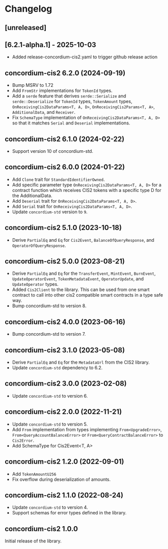 # Changelog

## [unreleased]

## [6.2.1-alpha.1] - 2025-10-03

- Added release-concordium-cis2.yaml to trigger github release action


## concordium-cis2 6.2.0 (2024-09-19)

- Bump MSRV to 1.72
- Add `FromStr` implementations for `TokenId` types.
- Add a `serde` feature that derives `serde::Serialize` and `serde::Deserialize` for `TokenId` types, `TokenAmount` types, `OnReceivingCis2DataParams<T, A, D>`, `OnReceivingCis2Params<T, A>`, `AdditionalData`, and `Receiver`.
- Fix `SchemaType` implementation of `OnReceivingCis2DataParams<T, A, D>` so that it matches `Serial` and `Deserial` implementations.

## concordium-cis2 6.1.0 (2024-02-22)

- Support version 10 of concordium-std.

## concordium-cis2 6.0.0 (2024-01-22)

- Add `Clone` trait for `StandardIdentifierOwned`.
- Add specific parameter type `OnReceivingCis2DataParams<T, A, D>` for a contract function which receives CIS2 tokens with a specific type D for the AdditionalData.
- Add `Deserial` trait for `OnReceivingCis2DataParams<T, A, D>`.
- Add `Serial` trait for `OnReceivingCis2DataParams<T, A, D>`.
- Update `concordium-std` version to `9`.

## concordium-cis2 5.1.0 (2023-10-18)

- Derive `PartialEq` and `Eq` for `Cis2Event`, `BalanceOfQueryResponse`, and `OperatorOfQueryResponse`.

## concordium-cis2 5.0.0 (2023-08-21)

- Derive `PartialEq` and `Eq` for the `TransferEvent`, `MintEvent`, `BurnEvent`, `UpdateOperatorEvent`, `TokenMetadataEvent`, `OperatorUpdate`, and `UpdateOperator` types.
- Added `Cis2Client` to the library. This can be used from one smart contract to
  call into other cis2 compatible smart contracts in a type safe way.
- Bump concordium-std to version 8.

## concordium-cis2 4.0.0 (2023-06-16)

- Bump concordium-std to version 7.

## concordium-cis2 3.1.0 (2023-05-08)

- Derive `PartialEq` and `Eq` for the `MetadataUrl` from the CIS2 library.
- Update `concordium-std` dependency to 6.2.

## concordium-cis2 3.0.0 (2023-02-08)

- Update `concordium-std` to version 6.

## concordium-cis2 2.0.0 (2022-11-21)

- Update `concordium-std` to version 5.
- Add `From` implementation from types implementing `From<UpgradeError>`, `From<QueryAccountBalanceError>` or `From<QueryContractBalanceError>` to `Cis2Error`.
- Add SchemaType for Cis2Event<T, A>

## concordium-cis2 1.2.0 (2022-09-01)

- Add `TokenAmountU256`
- Fix overflow during deserialization of amounts.

## concordium-cis2 1.1.0 (2022-08-24)

- Update `concordium-std` to version 4.
- Support schemas for error types defined in the library.

## concordium-cis2 1.0.0

Initial release of the library.
